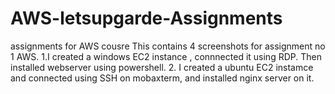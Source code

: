# AWS-letsupgarde-Assignments
assignments for AWS cousre
This contains 4 screenshots for assignment no 1 AWS.
1.I created a windows EC2 instance , connnected it using RDP. Then installed webserver using powershell.
2. I created a ubuntu EC2 instamce and connected using SSH on mobaxterm, and installed nginx server on it.
